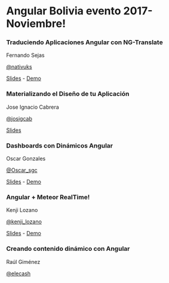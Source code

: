 # Angular Bolivia evento 2017-Noviembre! 

### Traduciendo Aplicaciones Angular con NG-Translate
Fernando Sejas

[@nativuks](https://twitter.com/nativuks)

[Slides](http://www.mediafire.com/file/uddc71ys19p5m0p/translateYouApps.pptx)  - [Demo](https://github.com/nativuks/angular-translation)

### Materializando el Diseño de tu Aplicación
Jose Ignacio Cabrera

[@josigcab](https://www.facebook.com/DARTH.J0S)

[Slides](http://slides.com/joseignaciocabrerabustamante/deck/#/)

### Dashboards con Dinámicos Angular
Oscar Gonzales

[@Oscar_sgc](https://twitter.com/Oscar_sgc)

[Slides](https://goo.gl/ALT7AG) - [Demo](https://goo.gl/r9ASfz)

### Angular + Meteor RealTime!
Kenji Lozano

[@kenji_lozano](https://twitter.com/kenji_lozano)

[Slides](http://slides.com/kenji_lozano/deck/fullscreen) - [Demo](https://github.com/klozano/angular-meteor-chat)

### Creando contenido dinámico con Angular
Raúl Giménez

[@elecash](https://twitter.com/elecash)

